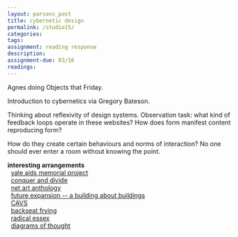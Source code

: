 ```yaml
---  
layout: parsons_post  
title: cybernetic design
permalink: /studio15/  
categories:   
tags:  
assignment: reading response
description: 
assignment-due: 03/16
readings: 
---  
```


Agnes doing Objects that Friday.

Introduction to cybernetics via Gregory Bateson.

Thinking about reflexivity of design systems. Observation task: what kind of feedback loops operate in these websites? How does form manifest content reproducing form? 

How do they create certain behaviours and norms of interaction? No one should ever enter a room without knowing the point. 


**interesting arrangements**  
  [yale aids memorial project](http://yamp.org)  
  [conquer and divide](https://conquer-and-divide.btselem.org)  
  [net art anthology](https://anthology.rhizome.org)  
  [future expansion -- a building about buildings](http://future-expansion.com/#img)  
  [CAVS](http://act.mit.edu/cavs)  
  [backseat frying](http://backseatfrying.net)  
  [radical essex](http://www.radicalessex.uk/list/)  
  [diagrams of thought](https://www.are.na/martin-murphy/diagrams-of-thought)  
